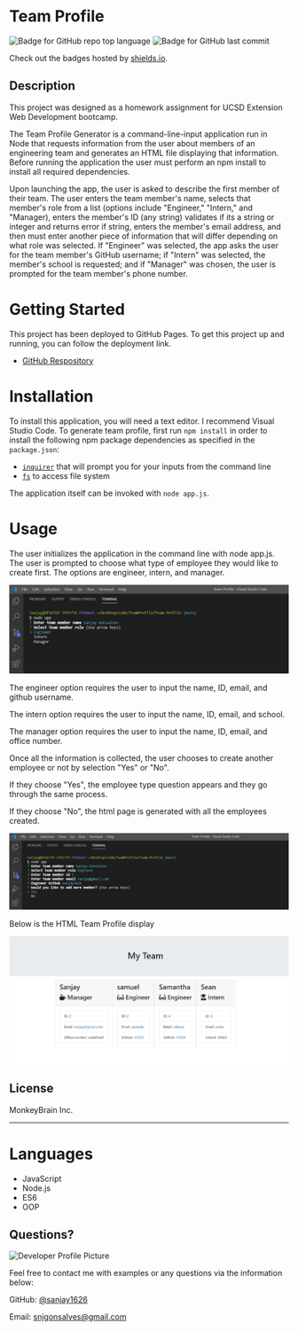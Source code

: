 # Team Profile

  ![Badge for GitHub repo top language](https://img.shields.io/github/languages/top/${userResponses.username}/${userResponses.repo}?style=flat&logo=appveyor) ![Badge for GitHub last commit](https://img.shields.io/github/last-commit/${userResponses.username}/${userResponses.repo}?style=flat&logo=appveyor)
  
  Check out the badges hosted by [shields.io](https://shields.io/).

## Description 
This project was designed as a homework assignment for UCSD Extension Web Development bootcamp.
  
The Team Profile Generator is a command-line-input application run in Node that requests information from the user about members of an engineering team and generates an HTML file displaying that information. Before running the application the user must perform an npm install to install all required dependencies.

Upon launching the app, the user is asked to describe the first member of their team. The user enters the team member's name, selects that member's role from a list (options include "Engineer," "Intern," and "Manager), enters the member's ID (any string) validates if its a string or integer and returns error if string, enters the member's email address, and then must enter another piece of information that will differ depending on what role was selected. If "Engineer" was selected, the app asks the user for the team member's GitHub username; if "Intern" was selected, the member's school is requested; and if "Manager" was chosen, the user is prompted for the team member's phone number.



# Getting Started
This project has been deployed to GitHub Pages. To get this project up and running, you can follow the deployment link.
   * [GitHub Respository](https://github.com/sanjay1626/Team-Profile.git) 
  

# Installation
To install this application, you will need a text editor. I recommend Visual Studio Code.
To generate team profile, first run `npm install` in order to install the following npm package dependencies as specified in the `package.json`:
  * [`inquirer`](https://www.npmjs.com/package/inquirer) that will prompt you for your inputs from the command line 
  * [`fs`](https://www.npmjs.com/package/fs) to access file system
  

The application itself can be invoked with `node app.js`.


# Usage


The user initializes the application in the command line with node app.js. The user is prompted to choose what type of employee they would like to create first. The options are engineer, intern, and manager.

![Screenshotdisplay](./display1.jpg)

The engineer option requires the user to input the name, ID, email, and github username.

The intern option requires the user to input the name, ID, email, and school.

The manager option requires the user to input the name, ID, email, and office number.

Once all the information is collected, the user chooses to create another employee or not by selection "Yes" or "No".

If they choose "Yes", the employee type question appears and they go through the same process.

If they choose "No", the html page is generated with all the employees created.

![Screenshotdisplay](./display2.jpg)

Below is the HTML Team Profile display

![Screenshotdisplay](./display3.jpg)



## License

MonkeyBrain Inc. 

---
# Languages
  * JavaScript
  * Node.js
  * ES6
  * OOP

## Questions?

![Developer Profile Picture](https://avatars0.githubusercontent.com/u/67669598?s=400&u=19d175b1f4d4635aee7ad1546f65324f82d48d96&v=4) 

Feel free to contact me with examples or any questions via the information below:

GitHub: [@sanjay1626](https://api.github.com/users/sanjay1626)

Email: snjgonsalves@gmail.com
